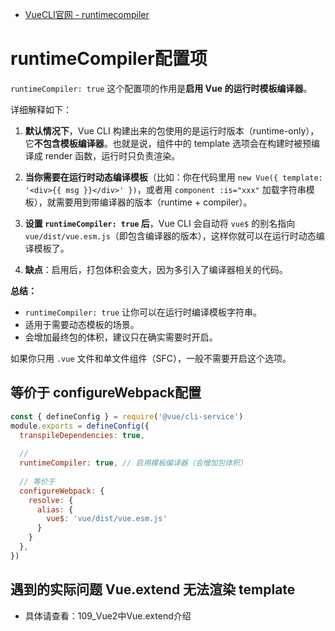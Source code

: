 * [VueCLI官网 - runtimecompiler](https://cli.vuejs.org/zh/config/#runtimecompiler)

# runtimeCompiler配置项

`runtimeCompiler: true` 这个配置项的作用是**启用 Vue 的运行时模板编译器**。

详细解释如下：

1. **默认情况下**，Vue CLI 构建出来的包使用的是运行时版本（runtime-only），它**不包含模板编译器**。也就是说，组件中的 template 选项会在构建时被预编译成 render 函数，运行时只负责渲染。

2. **当你需要在运行时动态编译模板**（比如：你在代码里用 `new Vue({ template: '<div>{{ msg }}</div>' })`，或者用 `component :is="xxx"` 加载字符串模板），就需要用到带编译器的版本（runtime + compiler）。

3. **设置 `runtimeCompiler: true` 后**，Vue CLI 会自动将 `vue$` 的别名指向 `vue/dist/vue.esm.js`（即包含编译器的版本），这样你就可以在运行时动态编译模板了。

4. **缺点**：启用后，打包体积会变大，因为多引入了编译器相关的代码。

**总结：**
- `runtimeCompiler: true` 让你可以在运行时编译模板字符串。
- 适用于需要动态模板的场景。
- 会增加最终包的体积，建议只在确实需要时开启。

如果你只用 `.vue` 文件和单文件组件（SFC），一般不需要开启这个选项。





## 等价于 configureWebpack配置

```javascript
const { defineConfig } = require('@vue/cli-service')
module.exports = defineConfig({
  transpileDependencies: true,
  
  // 
  runtimeCompiler: true, // 启用模板编译器（会增加包体积）
  
  // 等价于
  configureWebpack: {
    resolve: {
      alias: {
        vue$: 'vue/dist/vue.esm.js'
      }
    }
  },
})
```



## 遇到的实际问题 Vue.extend 无法渲染 template 

* 具体请查看：109_Vue2中Vue.extend介绍